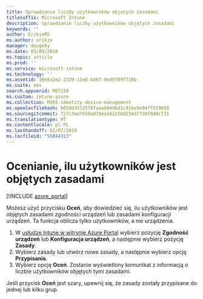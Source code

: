 ```yaml
---
title: Sprawdzanie liczby użytkowników objętych zasadami
titlesuffix: Microsoft Intune
description: Sprawdzanie liczby użytkowników objętych zasadami
keywords: ''
author: ErikjeMS
ms.author: erikje
manager: dougeby
ms.date: 03/09/2018
ms.topic: article
ms.prod: ''
ms.service: microsoft-intune
ms.technology: ''
ms.assetid: 38e8a2e2-2329-11e8-b467-0ed5f89f718b
ms.suite: ems
search.appverid: MET150
ms.custom: intune-azure
ms.collection: M365-identity-device-management
ms.openlocfilehash: b059d3512576faaa6049bd2c91be9e94ff919058
ms.sourcegitcommit: 727c3ae7659ad79ea162250d234d7730f840c731
ms.translationtype: HT
ms.contentlocale: pl-PL
ms.lasthandoff: 02/07/2019
ms.locfileid: "55844313"
---
```

# <a name="evaluate-how-many-users-are-targeted-by-a-policy"></a>Ocenianie, ilu użytkowników jest objętych zasadami
[!INCLUDE [azure_portal](./includes/azure_portal.md)]

Możesz użyć przycisku **Oceń**, aby dowiedzieć się, ilu użytkowników jest objętych zasadami zgodności urządzeń lub zasadami konfiguracji urządzeń. Ta funkcja oblicza tylko użytkowników, a nie urządzenia.

1.  W [usłudze Intune w witrynie Azure Portal](https://aka.ms/intuneportal) wybierz pozycję **Zgodność urządzeń** lub **Konfiguracja urządzeń**, a następnie wybierz pozycję **Zasady**.
2.  Wybierz zasady lub utwórz nowe zasady, a następnie wybierz opcję **Przypisania**.
3.  Wybierz opcję **Oceń**. Zostanie wyświetlony komunikat z informacją o liczbie użytkowników objętych tymi zasadami.

Jeśli przycisk **Oceń** jest szary, upewnij się, że zasady zostały przypisane do jednej lub kilku grup.


